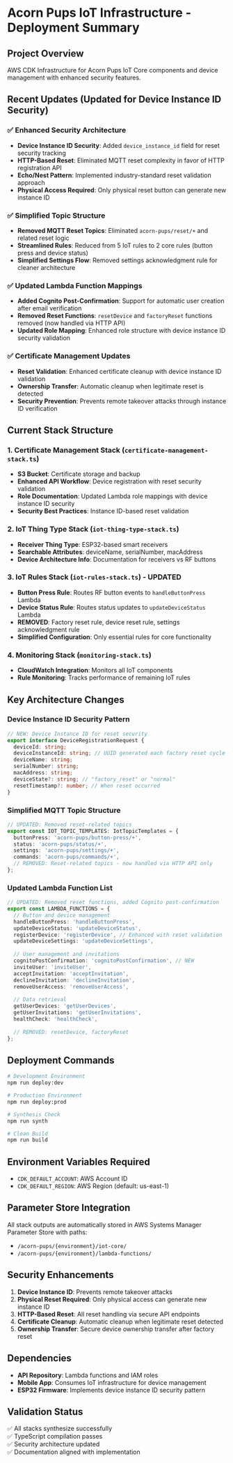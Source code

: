 # Acorn Pups IoT Infrastructure - Deployment Summary

## Project Overview
AWS CDK Infrastructure for Acorn Pups IoT Core components and device management with enhanced security features.

## Recent Updates (Updated for Device Instance ID Security)

### ✅ Enhanced Security Architecture
- **Device Instance ID Security**: Added `device_instance_id` field for reset security tracking
- **HTTP-Based Reset**: Eliminated MQTT reset complexity in favor of HTTP registration API
- **Echo/Nest Pattern**: Implemented industry-standard reset validation approach
- **Physical Access Required**: Only physical reset button can generate new instance ID

### ✅ Simplified Topic Structure
- **Removed MQTT Reset Topics**: Eliminated `acorn-pups/reset/+` and related reset logic
- **Streamlined Rules**: Reduced from 5 IoT rules to 2 core rules (button press and device status)
- **Simplified Settings Flow**: Removed settings acknowledgment rule for cleaner architecture

### ✅ Updated Lambda Function Mappings
- **Added Cognito Post-Confirmation**: Support for automatic user creation after email verification
- **Removed Reset Functions**: `resetDevice` and `factoryReset` functions removed (now handled via HTTP API)
- **Updated Role Mapping**: Enhanced role structure with device instance ID security validation

### ✅ Certificate Management Updates
- **Reset Validation**: Enhanced certificate cleanup with device instance ID validation
- **Ownership Transfer**: Automatic cleanup when legitimate reset is detected
- **Security Prevention**: Prevents remote takeover attacks through instance ID verification

## Current Stack Structure

### 1. Certificate Management Stack (`certificate-management-stack.ts`)
- **S3 Bucket**: Certificate storage and backup
- **Enhanced API Workflow**: Device registration with reset security validation
- **Role Documentation**: Updated Lambda role mappings with device instance ID security
- **Security Best Practices**: Instance ID-based reset validation

### 2. IoT Thing Type Stack (`iot-thing-type-stack.ts`)
- **Receiver Thing Type**: ESP32-based smart receivers
- **Searchable Attributes**: deviceName, serialNumber, macAddress
- **Device Architecture Info**: Documentation for receivers vs RF buttons

### 3. IoT Rules Stack (`iot-rules-stack.ts`) - **UPDATED**
- **Button Press Rule**: Routes RF button events to `handleButtonPress` Lambda
- **Device Status Rule**: Routes status updates to `updateDeviceStatus` Lambda
- **REMOVED**: Factory reset rule, device reset rule, settings acknowledgment rule
- **Simplified Configuration**: Only essential rules for core functionality

### 4. Monitoring Stack (`monitoring-stack.ts`)
- **CloudWatch Integration**: Monitors all IoT components
- **Rule Monitoring**: Tracks performance of remaining IoT rules

## Key Architecture Changes

### Device Instance ID Security Pattern
```typescript
// NEW: Device Instance ID for reset security
export interface DeviceRegistrationRequest {
  deviceId: string;
  deviceInstanceId: string; // UUID generated each factory reset cycle
  deviceName: string;
  serialNumber: string;
  macAddress: string;
  deviceState?: string; // "factory_reset" or "normal"
  resetTimestamp?: number; // When reset occurred
}
```

### Simplified MQTT Topic Structure
```typescript
// UPDATED: Removed reset-related topics
export const IOT_TOPIC_TEMPLATES: IotTopicTemplates = {
  buttonPress: 'acorn-pups/button-press/+',
  status: 'acorn-pups/status/+',
  settings: 'acorn-pups/settings/+',
  commands: 'acorn-pups/commands/+',
  // REMOVED: Reset-related topics - now handled via HTTP API only
};
```

### Updated Lambda Function List
```typescript
// UPDATED: Removed reset functions, added Cognito post-confirmation
export const LAMBDA_FUNCTIONS = {
  // Button and device management
  handleButtonPress: 'handleButtonPress',
  updateDeviceStatus: 'updateDeviceStatus',
  registerDevice: 'registerDevice', // Enhanced with reset validation
  updateDeviceSettings: 'updateDeviceSettings',
  
  // User management and invitations
  cognitoPostConfirmation: 'cognitoPostConfirmation', // NEW
  inviteUser: 'inviteUser',
  acceptInvitation: 'acceptInvitation',
  declineInvitation: 'declineInvitation',
  removeUserAccess: 'removeUserAccess',
  
  // Data retrieval
  getUserDevices: 'getUserDevices',
  getUserInvitations: 'getUserInvitations',
  healthCheck: 'healthCheck',
  
  // REMOVED: resetDevice, factoryReset
};
```

## Deployment Commands

```bash
# Development Environment
npm run deploy:dev

# Production Environment  
npm run deploy:prod

# Synthesis Check
npm run synth

# Clean Build
npm run build
```

## Environment Variables Required
- `CDK_DEFAULT_ACCOUNT`: AWS Account ID
- `CDK_DEFAULT_REGION`: AWS Region (default: us-east-1)

## Parameter Store Integration
All stack outputs are automatically stored in AWS Systems Manager Parameter Store with paths:
- `/acorn-pups/{environment}/iot-core/`
- `/acorn-pups/{environment}/lambda-functions/`

## Security Enhancements
1. **Device Instance ID**: Prevents remote takeover attacks
2. **Physical Reset Required**: Only physical access can generate new instance ID
3. **HTTP-Based Reset**: All reset handling via secure API endpoints
4. **Certificate Cleanup**: Automatic cleanup when legitimate reset detected
5. **Ownership Transfer**: Secure device ownership transfer after factory reset

## Dependencies
- **API Repository**: Lambda functions and IAM roles
- **Mobile App**: Consumes IoT infrastructure for device management
- **ESP32 Firmware**: Implements device instance ID security pattern

## Validation Status
✅ All stacks synthesize successfully  
✅ TypeScript compilation passes  
✅ Security architecture updated  
✅ Documentation aligned with implementation 